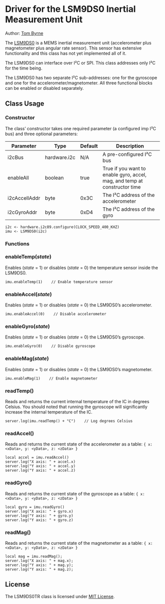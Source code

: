 # Driver for the LSM9DS0 Inertial Measurement Unit

Author: [Tom Byrne](https://github.com/ersatzavian/)

The [LSM9DS0](http://www.adafruit.com/datasheets/LSM9DS0.pdf) is a MEMS inertial measurement unit (accelerometer plus magnetometer plus angular rate sensor). This sensor has extensive functionality and this class has not yet implemented all of it.

The LSM9DS0 can interface over I&sup2;C or SPI. This class addresses only I&sup2;C for the time being.

The LSM9DS0 has two separate I&sup2;C sub-addresses: one for the gyroscope and one for the accelerometer/magnetometer. All three functional blocks can be enabled or disabled separately.

## Class Usage

### Constructor

The class’ constructor takes one required parameter (a configured imp I&sup2;C bus) and three optional parameters:

| Parameter     | Type         | Default | Description |
| ------------- | ------------ | ------- | ----------- |
| i2cBus        | hardware.i2c | N/A     | A pre-configured I&sup2;C bus |
| enableAll     | boolean      | true    | True if you want to enable gyro, accel, mag, and temp at constructor time |
| i2cAccellAddr | byte         | 0x3C    | The I&sup2;C address of the accelerometer |
| i2cGyroAddr   | byte         | 0xD4    | The I&sup2;C address of the gyro |


```
i2c <- hardware.i2c89.configure(CLOCK_SPEED_400_KHZ)
imu <- LSM9DS0(i2c)
```

### Functions

### enableTemp(*state*)

Enables (*state* = 1) or disables (*state* = 0) the temperature sensor inside the LSM9DS0.

```
imu.enableTemp(1)    // Enable temperature sensor
```

### enableAccel(*state*)

Enables (*state* = 1) or disables (*state* = 0) the LSM9DS0’s accelerometer.

```
imu.enableAccel(0)    // Disable accelerometer
```

### enableGyro(*state*)

Enables (*state* = 1) or disables (*state* = 0) the LSM9DS0’s gyroscope.

```
imu.enableGyro(0)    // Disable gyroscope
```

### enableMag(*state*)

Enables (*state* = 1) or disables (*state* = 0) the LSM9DS0’s magnetometer.

```
imu.enableMag(1)    // Enable magnetometer
```

### readTemp()

Reads and returns the current internal temperature of the IC in degrees Celsius. You should noted that running the gyroscope will significantly increase the internal temperature of the IC.

```
server.log(imu.readTemp() + "C")    // Log degrees Celsius
```

### readAccel()

Reads and returns the current state of the accelerometer as a table: `{ x: <xData>, y: <yData>, z: <zData> }`

```
local accel = imu.readAccel()
server.log("X axis: " + accel.x)
server.log("Y axis: " + accel.y)
server.log("Y axis: " + accel.z)
```

### readGyro()

Reads and returns the current state of the gyroscope as a table: `{ x: <xData>, y: <yData>, z: <zData> }`

```
local gyro = imu.readGyro()
server.log("X axis: " + gyro.x)
server.log("Y axis: " + gyro.y)
server.log("Y axis: " + gyro.z)
```

### readMag()

Reads and returns the current state of the magnetometer as a table: `{ x: <xData>, y: <yData>, z: <zData> }`

```
local mag = imu.readMag();
server.log("X axis: " + mag.x);
server.log("Y axis: " + mag.y);
server.log("Y axis: " + mag.z);
```

## License

The LSM9DS0TR class is licensed under [MIT License](./LICENSE).
